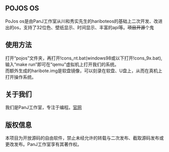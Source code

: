 ## POJOS OS
PoJos os是由PanJ工作室从川和秀实先生的hariboteos的基础上二次开发、改进出的os，支持了32位色、壁纸显示、时间显示、丰富的api等。~~项目开源~~个鬼

## 使用方法

打开“pojos”文件夹，再打开!cons_nt.bat(windows98或以下打开!cons_9x.bat),输入“make run”即可在“qemu”虚拟机上打开我们的系统。  
而额外生成的haribote.img是软盘镜像，可以刻录在软盘、U盘上，从而在真机上打开操作系统。  

## 关于我们

我们是PanJ工作室，专注于编程。[官网](https://www.panj.tk)  
  
## 版权信息
  
本项目为开放源码的自由软件，禁止未经允许的转载与二次发布、截取源码发布或更改发布。PanJ工作室享有其著作权。
